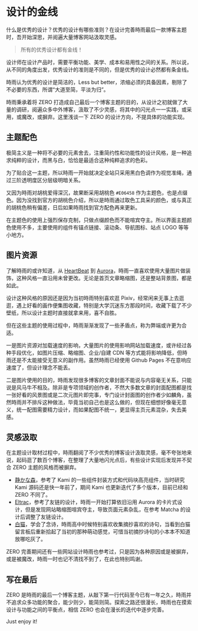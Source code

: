 # 设计的金线

什么是优秀的设计？优秀的设计有哪些准则？在设计完善時雨最后一款博客主题时，吾开始深思，并阅遍大量博客网站汲取灵感。

> 所有的优秀设计都有金线！

设计师在设计产品时，需要平衡功能、美学、成本和易用性之间的关系。所以说，从不同的角度出发，优秀设计的准则是不同的，但是优秀的设计必然都有条金线。

時雨认为优秀的设计是简洁的，Less but better，浓缩必须的具备因素，剔除了不必要的东西，所谓“大道至简，平淡为归”。

時雨秉承着将 ZERO 打造成自己最后一个博客主题的目的，从设计之初就做了大量的调研，阅遍众多中外博客，汲取了不少灵感，将其中的闪光点一一实践，或采用，或魔改，或摒弃。这里浅谈一下 ZERO 的设计方向，不提具体的功能实现。

## 主题配色

极简主义是一种将不必要的元素舍去，注重简约性和功能性的设计风格，是一种追求纯粹的设计，而黑与白，恰恰是最适合这种纯粹追求的色彩。

为了贴合这一主题，所以時雨一开始就决定全站只采用黑白色调作为视觉准绳，通过三阶透明度区分层级明暗关系。

又因为時雨对胡桃爱得深沉，故果断采用胡桃色 `#E06458` 作为主题色，也是点缀色。因为没找到官方的胡桃色介绍，所以是時雨通过取色工具采的颜色，或与真正的胡桃色稍有偏差，日后如果時雨找到官方配色再来更新。

在主题色的使用上强烈保存克制，只做点缀颜色而不能喧宾夺主。所以界面主题颜色使用不多，主要使用的组件有锚点链接、滚动条、导航图标、站点 LOGO 等等小地方。

## 图片资源

了解時雨的或许知道，从 [HeartBeat](https://github.com/chanshiyucx/heart-beat) 到 [Aurora](https://github.com/chanshiyucx/aurora)，時雨一直喜欢使用大量图片做装饰，这种风格一直沿用未曾更改。无论是首页文章略缩图，还是整站背景图，都是如此。

设计这种风格的原因还是因为当初時雨特别喜欢逛 Pixiv，经常闲来无事上去逛逛，遇上好看的画作便集图收藏，特别是大学沉迷东方那段时间，收藏下载了不少壁纸，所以设计主题时直接就拿来用，喜不自胜。

但在这些主题的使用过程中，時雨渐渐发现了一些矛盾点，称为弊端或许更为合适。

一是图片资源对加载速度的影响，大量图片的使用影响网站加载速度，或许经过各种手段优化，如图片压缩、略缩图、企业/自建 CDN 等方式能将影响降低，但時雨还是不太能接受无意义的副作用。虽然時雨已经使用 Github Pages 不在意响应速度了，但设计理念不能丢。

二是图片使用的目的，時雨发现很多博客的文章封面不能说与内容毫无关系，只能说是风马牛不相及。除非是专项领域的创作者，不然大多数文章的封面配图都是找一张好看的风景图或是二次元图片即完事，专门设计封面图的创作者少如麟角，虽然時雨并不排斥这种做法，毕竟当初自己也是这么做的，但现在细想好像毫无意义，统一配图需要精力设计，而如果配图不统一，更显得主页元素混杂，失去美感。

## 灵感汲取

在主题设计取材过程中，時雨翻阅了不少优秀的博客设计汲取灵感，毫不夸张地来说，起码逛了数百个博客，在整理了大量地闪光点后，有些设计实现后发现并不契合 ZERO 主题的风格而被摒弃。

- [静かな森](https://innei.ren/)，参考了 Kami 的一些组件封装方式和代码块高亮组件，当时研究 Kami 源码还是快一年前了，期间 Kami 也更新迭代了多个版本，目前已经和 ZERO 不同了。
- [Eltrac](https://www.guhub.cn/)，参考了友链的设计，時雨一开始打算依旧沿用 Aurora 的卡片式设计，但是发现网站略缩图喧宾夺主，导致页面元素杂乱，在参考 Matcha 的设计后调整了友链设计。
- [白猫](https://2heng.xin/)，学会了念诗，時雨高中时候特别喜欢收集摘抄喜欢的诗句，当看到白猫留言板后重新拾起了当初的那种萌动感觉，可惜当初摘抄诗句的小本本不知道放哪吃灰了。

ZERO 完善期间还有一些网站设计時雨也参考过，只是因为各种原因或是被摒弃，或是被魔改，時雨一时也记不清找不到了，在此也特别鸣谢。

## 写在最后

ZERO 是時雨的最后一个博客主题，从敲下第一行代码至今已有一年之久，時雨并不追求众多功能的聚合，能少则少，能简则简。探索之路还很漫长，時雨也在摸索设计与功能之间的平衡点，相信 ZERO 也会在漫长的迭代中逐步完善。

Just enjoy it!
